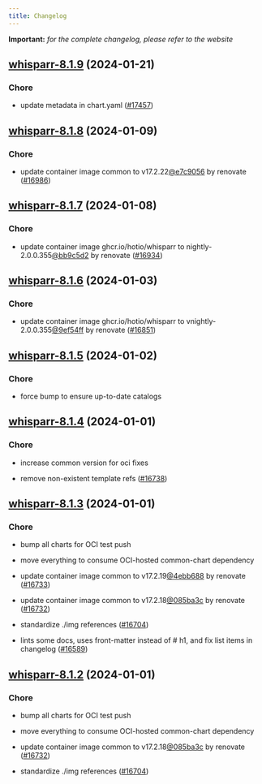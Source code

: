 ```yaml
---
title: Changelog
---
```


**Important:**
*for the complete changelog, please refer to the website*



## [whisparr-8.1.9](https://github.com/truecharts/charts/compare/whisparr-8.1.8...whisparr-8.1.9) (2024-01-21)

### Chore



- update metadata in chart.yaml ([#17457](https://github.com/truecharts/charts/issues/17457))




## [whisparr-8.1.8](https://github.com/truecharts/charts/compare/whisparr-8.1.7...whisparr-8.1.8) (2024-01-09)

### Chore



- update container image common to v17.2.22[@e7c9056](https://github.com/e7c9056) by renovate ([#16986](https://github.com/truecharts/charts/issues/16986))


## [whisparr-8.1.7](https://github.com/truecharts/charts/compare/whisparr-8.1.6...whisparr-8.1.7) (2024-01-08)

### Chore



- update container image ghcr.io/hotio/whisparr to nightly-2.0.0.355[@bb9c5d2](https://github.com/bb9c5d2) by renovate ([#16934](https://github.com/truecharts/charts/issues/16934))


## [whisparr-8.1.6](https://github.com/truecharts/charts/compare/whisparr-8.1.5...whisparr-8.1.6) (2024-01-03)

### Chore



- update container image ghcr.io/hotio/whisparr to vnightly-2.0.0.355[@9ef54ff](https://github.com/9ef54ff) by renovate ([#16851](https://github.com/truecharts/charts/issues/16851))


## [whisparr-8.1.5](https://github.com/truecharts/charts/compare/whisparr-8.1.4...whisparr-8.1.5) (2024-01-02)

### Chore



- force bump to ensure up-to-date catalogs


## [whisparr-8.1.4](https://github.com/truecharts/charts/compare/whisparr-8.1.3...whisparr-8.1.4) (2024-01-01)

### Chore



- increase common version for oci fixes

- remove non-existent template refs ([#16738](https://github.com/truecharts/charts/issues/16738))


## [whisparr-8.1.3](https://github.com/truecharts/charts/compare/whisparr-8.1.0...whisparr-8.1.3) (2024-01-01)

### Chore



- bump all charts for OCI test push

- move everything to consume OCI-hosted common-chart dependency

- update container image common to v17.2.19[@4ebb688](https://github.com/4ebb688) by renovate ([#16733](https://github.com/truecharts/charts/issues/16733))

- update container image common to v17.2.18[@085ba3c](https://github.com/085ba3c) by renovate ([#16732](https://github.com/truecharts/charts/issues/16732))

- standardize ./img references ([#16704](https://github.com/truecharts/charts/issues/16704))

- lints some docs, uses front-matter instead of # h1, and fix list items in changelog ([#16589](https://github.com/truecharts/charts/issues/16589))


## [whisparr-8.1.2](https://github.com/truecharts/charts/compare/whisparr-8.1.0...whisparr-8.1.2) (2024-01-01)

### Chore



- bump all charts for OCI test push

- move everything to consume OCI-hosted common-chart dependency

- update container image common to v17.2.18[@085ba3c](https://github.com/085ba3c) by renovate ([#16732](https://github.com/truecharts/charts/issues/16732))

- standardize ./img references ([#16704](https://github.com/truecharts/charts/issues/16704))
